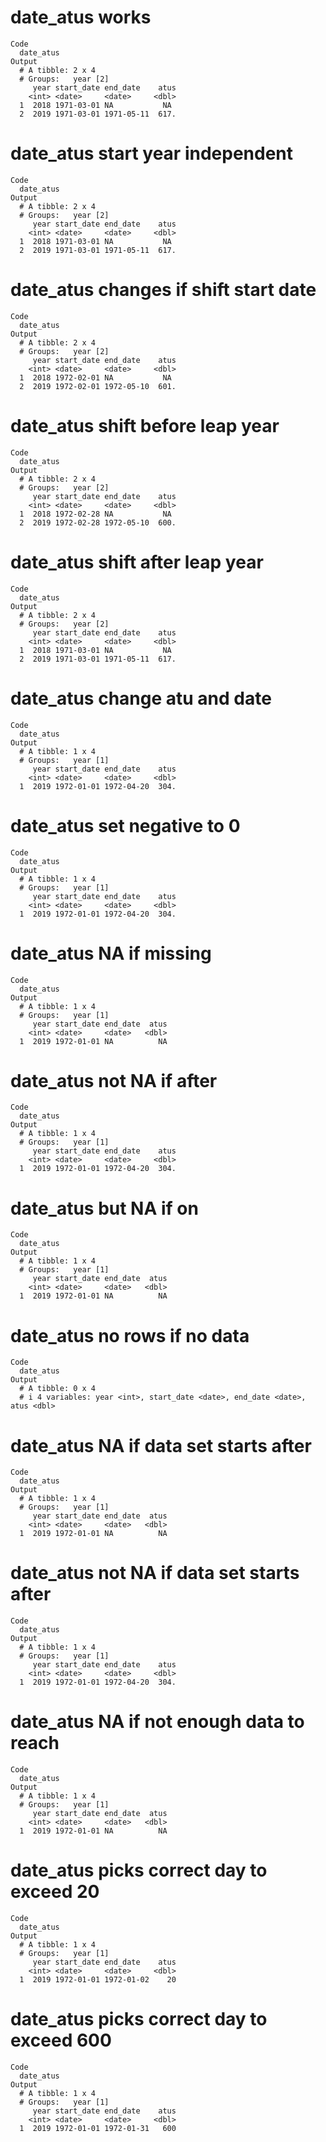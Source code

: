 # date_atus works

    Code
      date_atus
    Output
      # A tibble: 2 x 4
      # Groups:   year [2]
         year start_date end_date    atus
        <int> <date>     <date>     <dbl>
      1  2018 1971-03-01 NA           NA 
      2  2019 1971-03-01 1971-05-11  617.

# date_atus start year independent

    Code
      date_atus
    Output
      # A tibble: 2 x 4
      # Groups:   year [2]
         year start_date end_date    atus
        <int> <date>     <date>     <dbl>
      1  2018 1971-03-01 NA           NA 
      2  2019 1971-03-01 1971-05-11  617.

# date_atus changes if shift start date

    Code
      date_atus
    Output
      # A tibble: 2 x 4
      # Groups:   year [2]
         year start_date end_date    atus
        <int> <date>     <date>     <dbl>
      1  2018 1972-02-01 NA           NA 
      2  2019 1972-02-01 1972-05-10  601.

# date_atus shift before leap year

    Code
      date_atus
    Output
      # A tibble: 2 x 4
      # Groups:   year [2]
         year start_date end_date    atus
        <int> <date>     <date>     <dbl>
      1  2018 1972-02-28 NA           NA 
      2  2019 1972-02-28 1972-05-10  600.

# date_atus shift after leap year

    Code
      date_atus
    Output
      # A tibble: 2 x 4
      # Groups:   year [2]
         year start_date end_date    atus
        <int> <date>     <date>     <dbl>
      1  2018 1971-03-01 NA           NA 
      2  2019 1971-03-01 1971-05-11  617.

# date_atus change atu and date

    Code
      date_atus
    Output
      # A tibble: 1 x 4
      # Groups:   year [1]
         year start_date end_date    atus
        <int> <date>     <date>     <dbl>
      1  2019 1972-01-01 1972-04-20  304.

# date_atus set negative to 0

    Code
      date_atus
    Output
      # A tibble: 1 x 4
      # Groups:   year [1]
         year start_date end_date    atus
        <int> <date>     <date>     <dbl>
      1  2019 1972-01-01 1972-04-20  304.

# date_atus NA if missing

    Code
      date_atus
    Output
      # A tibble: 1 x 4
      # Groups:   year [1]
         year start_date end_date  atus
        <int> <date>     <date>   <dbl>
      1  2019 1972-01-01 NA          NA

# date_atus not NA if after

    Code
      date_atus
    Output
      # A tibble: 1 x 4
      # Groups:   year [1]
         year start_date end_date    atus
        <int> <date>     <date>     <dbl>
      1  2019 1972-01-01 1972-04-20  304.

# date_atus but NA if on

    Code
      date_atus
    Output
      # A tibble: 1 x 4
      # Groups:   year [1]
         year start_date end_date  atus
        <int> <date>     <date>   <dbl>
      1  2019 1972-01-01 NA          NA

# date_atus no rows if no data

    Code
      date_atus
    Output
      # A tibble: 0 x 4
      # i 4 variables: year <int>, start_date <date>, end_date <date>, atus <dbl>

# date_atus NA if data set starts after

    Code
      date_atus
    Output
      # A tibble: 1 x 4
      # Groups:   year [1]
         year start_date end_date  atus
        <int> <date>     <date>   <dbl>
      1  2019 1972-01-01 NA          NA

# date_atus not NA if data set starts after

    Code
      date_atus
    Output
      # A tibble: 1 x 4
      # Groups:   year [1]
         year start_date end_date    atus
        <int> <date>     <date>     <dbl>
      1  2019 1972-01-01 1972-04-20  304.

# date_atus NA if not enough data to reach

    Code
      date_atus
    Output
      # A tibble: 1 x 4
      # Groups:   year [1]
         year start_date end_date  atus
        <int> <date>     <date>   <dbl>
      1  2019 1972-01-01 NA          NA

# date_atus picks correct day to exceed 20

    Code
      date_atus
    Output
      # A tibble: 1 x 4
      # Groups:   year [1]
         year start_date end_date    atus
        <int> <date>     <date>     <dbl>
      1  2019 1972-01-01 1972-01-02    20

# date_atus picks correct day to exceed 600

    Code
      date_atus
    Output
      # A tibble: 1 x 4
      # Groups:   year [1]
         year start_date end_date    atus
        <int> <date>     <date>     <dbl>
      1  2019 1972-01-01 1972-01-31   600

